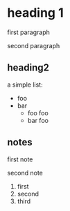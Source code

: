 # heading 1

first paragraph

second paragraph

## heading2
a simple list:

* foo
* bar
  * foo foo
  * bar foo

## notes

first note

second note

1. first
2. second
3. third
